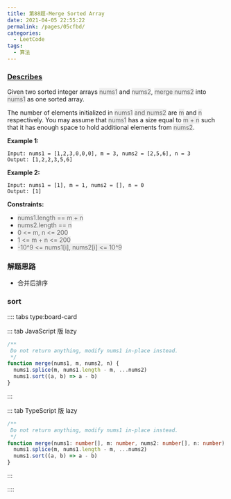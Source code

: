 ```yaml
---
title: 第88题-Merge Sorted Array
date: 2021-04-05 22:55:22
permalink: /pages/05cfbd/
categories:
  - LeetCode
tags:
  - 算法
---
```


### [Describes](https://leetcode-cn.com/problems/merge-sorted-array/)

Given two sorted integer arrays <span style="background: #eee; color: #666;">nums1</span> and <span style="background: #eee; color: #666;">nums2</span>, <span style="background: #eee; color: #666;">merge nums2</span> into <span style="background: #eee; color: #666;">nums1</span> as one sorted array.

The number of elements initialized in <span style="background: #eee; color: #666;">nums1</span> <span style="background: #eee; color: #666;">and nums2</span> are <span style="background: #eee; color: #666;">m</span> and <span style="background: #eee; color: #666;">n</span> respectively. You may assume that <span style="background: #eee; color: #666;">nums1</span> has a size equal to <span style="background: #eee; color: #666;">m + n</span> such that it has enough space to hold additional elements from <span style="background: #eee; color: #666;">nums2</span>.

<!-- more -->

**Example 1:**

```
Input: nums1 = [1,2,3,0,0,0], m = 3, nums2 = [2,5,6], n = 3
Output: [1,2,2,3,5,6]
```

**Example 2:**

```
Input: nums1 = [1], m = 1, nums2 = [], n = 0
Output: [1]
```

**Constraints:**

- <span style="background: #eee; color: #666;">nums1.length == m + n</span>
- <span style="background: #eee; color: #666;">nums2.length == n</span>
- <span style="background: #eee; color: #666;">0 <= m, n <= 200</span>
- <span style="background: #eee; color: #666;">1 <= m + n <= 200</span>
- <span style="background: #eee; color: #666;">-10^9 <= nums1[i], nums2[i] <= 10^9</span>

### 解题思路

- 合并后排序

### sort

:::: tabs type:board-card

::: tab JavaScript 版 lazy

```JavaScript
/**
 Do not return anything, modify nums1 in-place instead.
 */
function merge(nums1, m, nums2, n) {
  nums1.splice(m, nums1.length - m, ...nums2)
  nums1.sort((a, b) => a - b)
}
```

:::

::: tab TypeScript 版 lazy

```TypeScript
/**
 Do not return anything, modify nums1 in-place instead.
 */
function merge(nums1: number[], m: number, nums2: number[], n: number): void {
  nums1.splice(m, nums1.length - m, ...nums2)
  nums1.sort((a, b) => a - b)
}
```

:::

::::
